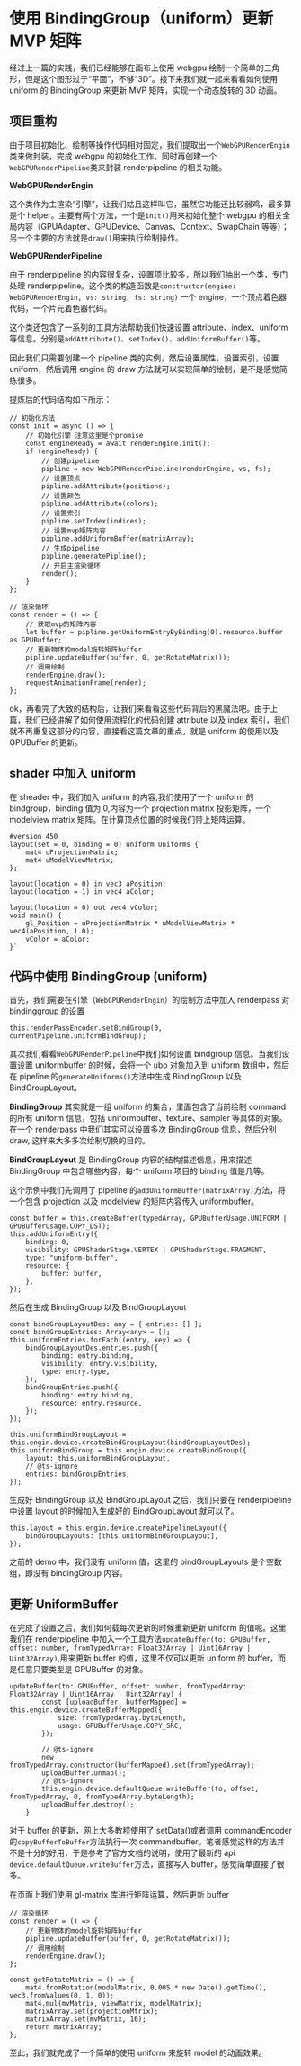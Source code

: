 <!--
 * @Author: hongxu.lin
 * @Date: 2020-07-20 17:05:21
 * @LastEditTime: 2020-07-21 09:17:52
-->

# 使用 BindingGroup（uniform）更新 MVP 矩阵

经过上一篇的实践，我们已经能够在画布上使用 webgpu 绘制一个简单的三角形，但是这个图形过于“平面”，不够“3D”。接下来我们就一起来看看如何使用 uniform 的 BindingGroup 来更新 MVP 矩阵，实现一个动态旋转的 3D 动画。

## 项目重构

由于项目初始化、绘制等操作代码相对固定，我们提取出一个`WebGPURenderEngin`类来做封装，完成 webgpu 的初始化工作。同时再创建一个`WebGPURenderPipeline`类来封装 renderpipeline 的相关功能。

**WebGPURenderEngin**

这个类作为主渲染“引擎”，让我们姑且这样叫它，虽然它功能还比较弱鸡，最多算是个 helper。主要有两个方法，一个是`init()`用来初始化整个 webgpu 的相关全局内容（GPUAdapter、GPUDevice、Canvas、Context、SwapChain 等等）；另一个主要的方法就是`draw()`用来执行绘制操作。

**WebGPURenderPipeline**

由于 renderpipeline 的内容很复杂，设置项比较多，所以我们抽出一个类，专门处理 renderpipeline。这个类的构造函数是`constructor(engine: WebGPURenderEngin, vs: string, fs: string)` 一个 engine，一个顶点着色器代码，一个片元着色器代码。

这个类还包含了一系列的工具方法帮助我们快速设置 attribute、index、uniform 等信息。分别是`addAttribute()`、`setIndex()`、`addUniformBuffer()`等。

因此我们只需要创建一个 pipeline 类的实例，然后设置属性，设置索引，设置 uniform，然后调用 engine 的 draw 方法就可以实现简单的绘制，是不是感觉简练很多。

提炼后的代码结构如下所示：

```
// 初始化方法
const init = async () => {
    // 初始化引擎 注意这里是个promise
    const engineReady = await renderEngine.init();
    if (engineReady) {
        // 创建pipeline
        pipline = new WebGPURenderPipeline(renderEngine, vs, fs);
        // 设置顶点
        pipline.addAttribute(positions);
        // 设置颜色
        pipline.addAttribute(colors);
        // 设置索引
        pipline.setIndex(indices);
        // 设置mvp矩阵内容
        pipline.addUniformBuffer(matrixArray);
        // 生成pipeline
        pipline.generatePipline();
        // 开启主渲染循环
        render();
    }
};

// 渲染循环
const render = () => {
    // 获取mvp的矩阵内容
    let buffer = pipline.getUniformEntryByBinding(0).resource.buffer as GPUBuffer;
    // 更新物体的model旋转矩阵buffer
    pipline.updateBuffer(buffer, 0, getRotateMatrix());
    // 调用绘制
    renderEngine.draw();
    requestAnimationFrame(render);
};

```

ok，再看完了大致的结构后，让我们来看看这些代码背后的黑魔法吧。由于上篇，我们已经讲解了如何使用流程化的代码创建 attribute 以及 index 索引，我们就不再重复这部分的内容，直接看这篇文章的重点，就是 uniform 的使用以及 GPUBuffer 的更新。

## shader 中加入 uniform

在 sheader 中，我们加入 uniform 的内容,我们使用了一个 uniform 的 bindgroup，binding 值为 0,内容为一个 projection matrix 投影矩阵，一个 modelview matrix 矩阵。在计算顶点位置的时候我们带上矩阵运算。

```
#version 450
layout(set = 0, binding = 0) uniform Uniforms {
    mat4 uProjectionMatrix;
    mat4 uModelViewMatrix;
};

layout(location = 0) in vec3 aPosition;
layout(location = 1) in vec4 aColor;

layout(location = 0) out vec4 vColor;
void main() {
    gl_Position = uProjectionMatrix * uModelViewMatrix * vec4(aPosition, 1.0);
    vColor = aColor;
}`
```

## 代码中使用 BindingGroup (uniform)

首先，我们需要在引擎（`WebGPURenderEngin`）的绘制方法中加入 renderpass 对 bindinggroup 的设置

```
this.renderPassEncoder.setBindGroup(0, currentPipeline.uniformBindGroup);

```

其次我们看看`WebGPURenderPipeline`中我们如何设置 bindgroup 信息。当我们设置设置 uniformbuffer 的时候，会将一个 ubo 对象加入到 uniform 数组中，然后在 pipeline 的`generateUniforms()`方法中生成 BindingGroup 以及 BindGroupLayout。

**BindingGroup** 其实就是一组 uniform 的集合，里面包含了当前绘制 command 的所有 uniform 信息，包括 uniformbuffer、texture、sampler 等具体的对象。在一个 renderpass 中我们其实可以设置多次 BindingGroup 信息，然后分别 draw, 这样来大多多次绘制切换的目的。

**BindGroupLayout** 是 BindingGroup 内容的结构描述信息，用来描述 BindingGroup 中包含哪些内容，每个 uniform 项目的 binding 值是几等。

这个示例中我们先调用了 pipeline 的`addUniformBuffer(matrixArray)`方法，将一个包含 projection 以及 modelview 的矩阵内容传入 uniformbuffer。

```
const buffer = this.createBuffer(typedArray, GPUBufferUsage.UNIFORM | GPUBufferUsage.COPY_DST);
this.addUniformEntry({
    binding: 0,
    visibility: GPUShaderStage.VERTEX | GPUShaderStage.FRAGMENT,
    type: "uniform-buffer",
    resource: {
        buffer: buffer,
    },
});
```

然后在生成 BindingGroup 以及 BindGroupLayout

```
const bindGroupLayoutDes: any = { entries: [] };
const bindGroupEntries: Array<any> = [];
this.uniformEntries.forEach((entry, key) => {
    bindGroupLayoutDes.entries.push({
        binding: entry.binding,
        visibility: entry.visibility,
        type: entry.type,
    });
    bindGroupEntries.push({
        binding: entry.binding,
        resource: entry.resource,
    });
});

this.uniformBindGroupLayout = this.engin.device.createBindGroupLayout(bindGroupLayoutDes);
this.uniformBindGroup = this.engin.device.createBindGroup({
    layout: this.uniformBindGroupLayout,
    // @ts-ignore
    entries: bindGroupEntries,
});
```

生成好 BindingGroup 以及 BindGroupLayout 之后，我们只要在 renderpipeline 中设置 layout 的时候加入生成好的 BindGroupLayout 就可以了。

```
this.layout = this.engin.device.createPipelineLayout({
    bindGroupLayouts: [this.uniformBindGroupLayout],
});
```

之前的 demo 中，我们没有 uniform 值，这里的 bindGroupLayouts 是个空数组，即没有 bindingGroup 内容。

## 更新 UniformBuffer

在完成了设置之后，我们如何载每次更新的时候重新更新 uniform 的值呢。这里我们在 renderpipeline 中加入一个工具方法`updateBuffer(to: GPUBuffer, offset: number, fromTypedArray: Float32Array | Uint16Array | Uint32Array)`,用来更新 buffer 的值，这里不仅可以更新 uniform 的 buffer，而是任意只要类型是 GPUBuffer 的对象。

```
updateBuffer(to: GPUBuffer, offset: number, fromTypedArray: Float32Array | Uint16Array | Uint32Array) {
        const [uploadBuffer, bufferMapped] = this.engin.device.createBufferMapped({
            size: fromTypedArray.byteLength,
            usage: GPUBufferUsage.COPY_SRC,
        });

        // @ts-ignore
        new fromTypedArray.constructor(bufferMapped).set(fromTypedArray);
        uploadBuffer.unmap();
        // @ts-ignore
        this.engin.device.defaultQueue.writeBuffer(to, offset, fromTypedArray, 0, fromTypedArray.byteLength);
        uploadBuffer.destroy();
    }
```

对于 buffer 的更新，网上大多教程使用了 setData()或者调用 commandEncoder 的`copyBufferToBuffer`方法执行一次 commandbuffer。笔者感觉这样的方法并不是十分的好用，于是参考了官方文档的说明，使用了最新的 api `device.defaultQueue.writeBuffer`方法，直接写入 buffer，感觉简单直接了很多。

在页面上我们使用 gl-matrix 库进行矩阵运算，然后更新 buffer

```
// 渲染循环
const render = () => {
    // 更新物体的model旋转矩阵buffer
    pipline.updateBuffer(buffer, 0, getRotateMatrix());
    // 调用绘制
    renderEngine.draw();
};

const getRotateMatrix = () => {
    mat4.fromRotation(modelMatrix, 0.005 * new Date().getTime(), vec3.fromValues(0, 1, 0));
    mat4.mul(mvMatrix, viewMatrix, modelMatrix);
    matrixArray.set(projectionMtrix);
    matrixArray.set(mvMatrix, 16);
    return matrixArray;
};

```

至此，我们就完成了一个简单的使用 uniform 来旋转 model 的动画效果。

